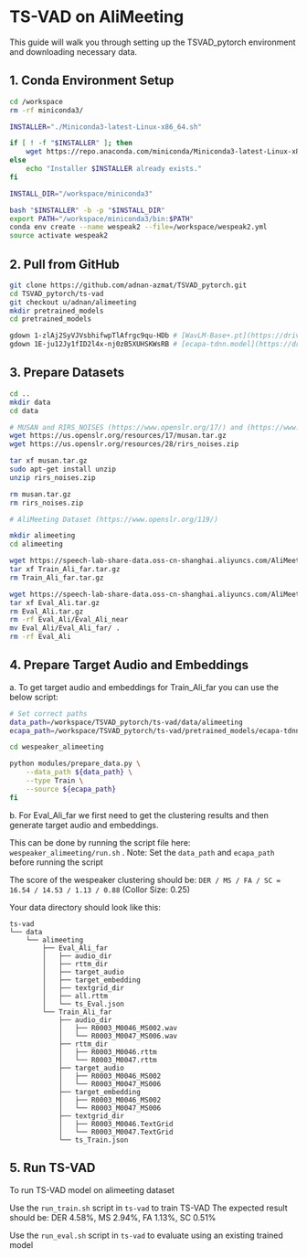 # TS-VAD on AliMeeting

This guide will walk you through setting up the TSVAD_pytorch environment and downloading necessary data.

## 1. Conda Environment Setup

```bash
cd /workspace
rm -rf miniconda3/

INSTALLER="./Miniconda3-latest-Linux-x86_64.sh"

if [ ! -f "$INSTALLER" ]; then
    wget https://repo.anaconda.com/miniconda/Miniconda3-latest-Linux-x86_64.sh
else
    echo "Installer $INSTALLER already exists."
fi

INSTALL_DIR="/workspace/miniconda3"

bash "$INSTALLER" -b -p "$INSTALL_DIR"
export PATH="/workspace/miniconda3/bin:$PATH"
conda env create --name wespeak2 --file=/workspace/wespeak2.yml
source activate wespeak2
```

## 2. Pull from GitHub

```bash
git clone https://github.com/adnan-azmat/TSVAD_pytorch.git
cd TSVAD_pytorch/ts-vad
git checkout u/adnan/alimeeting
mkdir pretrained_models
cd pretrained_models

gdown 1-zlAj2SyVJVsbhifwpTlAfrgc9qu-HDb # [WavLM-Base+.pt](https://drive.google.com/file/d/1-zlAj2SyVJVsbhifwpTlAfrgc9qu-HDb/view?usp=share_link)
gdown 1E-ju12Jy1fID2l4x-nj0zB5XUHSKWsRB # [ecapa-tdnn.model](https://drive.google.com/file/d/1E-ju12Jy1fID2l4x-nj0zB5XUHSKWsRB/view?usp=drive_link)
```

## 3. Prepare Datasets

```bash
cd ..
mkdir data
cd data

# MUSAN and RIRS_NOISES (https://www.openslr.org/17/) and (https://www.openslr.org/28/)
wget https://us.openslr.org/resources/17/musan.tar.gz
wget https://us.openslr.org/resources/28/rirs_noises.zip

tar xf musan.tar.gz
sudo apt-get install unzip
unzip rirs_noises.zip

rm musan.tar.gz
rm rirs_noises.zip

# AliMeeting Dataset (https://www.openslr.org/119/)

mkdir alimeeting
cd alimeeting

wget https://speech-lab-share-data.oss-cn-shanghai.aliyuncs.com/AliMeeting/openlr/Train_Ali_far.tar.gz
tar xf Train_Ali_far.tar.gz
rm Train_Ali_far.tar.gz

wget https://speech-lab-share-data.oss-cn-shanghai.aliyuncs.com/AliMeeting/openlr/Eval_Ali.tar.gz
tar xf Eval_Ali.tar.gz
rm Eval_Ali.tar.gz
rm -rf Eval_Ali/Eval_Ali_near
mv Eval_Ali/Eval_Ali_far/ .
rm -rf Eval_Ali
```

## 4. Prepare Target Audio and Embeddings

a. To get target audio and embeddings for Train_Ali_far you can use the below script:

```bash
# Set correct paths
data_path=/workspace/TSVAD_pytorch/ts-vad/data/alimeeting
ecapa_path=/workspace/TSVAD_pytorch/ts-vad/pretrained_models/ecapa-tdnn.model

cd wespeaker_alimeeting

python modules/prepare_data.py \
    --data_path ${data_path} \
    --type Train \
    --source ${ecapa_path}
fi
```

b. For Eval_Ali_far we first need to get the clustering results and then generate target audio and embeddings.

This can be done by running the script file here: `wespeaker_alimeeting/run.sh` . Note: Set the `data_path` and `ecapa_path` before running the script

The score of the wespeaker clustering should be: `DER / MS / FA / SC = 16.54 / 14.53 / 1.13 / 0.88` (Collor Size: 0.25)

Your data directory should look like this:
```
ts-vad
└── data
    └── alimeeting
        ├── Eval_Ali_far
        │   ├── audio_dir
        │   ├── rttm_dir
        │   ├── target_audio
        │   ├── target_embedding
        │   ├── textgrid_dir
        │   ├── all.rttm
        │   └── ts_Eval.json
        └── Train_Ali_far
            ├── audio_dir
            │   ├── R0003_M0046_MS002.wav
            │   └── R0003_M0047_MS006.wav
            ├── rttm_dir
            │   ├── R0003_M0046.rttm
            │   └── R0003_M0047.rttm
            ├── target_audio
            │   ├── R0003_M0046_MS002
            │   └── R0003_M0047_MS006
            ├── target_embedding
            │   ├── R0003_M0046_MS002
            │   └── R0003_M0047_MS006
            ├── textgrid_dir
            │   ├── R0003_M0046.TextGrid
            │   └── R0003_M0047.TextGrid
            └── ts_Train.json
```
## 5. Run TS-VAD

To run TS-VAD model on alimeeting dataset

Use the `run_train.sh` script in `ts-vad` to train TS-VAD
The expected result should be: DER 4.58%, MS 2.94%, FA 1.13%, SC 0.51%


Use the `run_eval.sh` script in `ts-vad` to evaluate using an existing trained model
